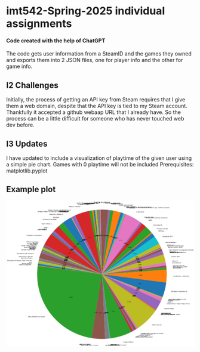 # imt542-Spring-2025 individual assignments
#### Code created with the help of ChatGPT

The code gets user information from a SteamID and the games they owned and exports them into 2 JSON files, one for player info and the other for game info.

## I2 Challenges
Initially, the process of getting an API key from Steam requires that I give them a web domain, despite that the API key is tied to my Steam account. Thankfully it accepted a github webaap URL that I already have. So the process can be a little difficult for someone who has never touched web dev before.

## I3 Updates 
I have updated to include a visualization of playtime of the given user using a simple pie chart. Games with 0 playtime will not be included
Prerequisites: matplotlib.pyplot

## Example plot
![Example pie chart for playtime of a user!](/playtime_chart_example.png "Example plot")
